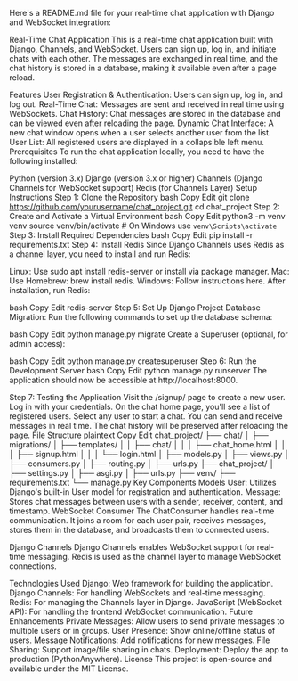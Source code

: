 
Here's a README.md file for your real-time chat application with Django and WebSocket integration:

Real-Time Chat Application
This is a real-time chat application built with Django, Channels, and WebSocket. Users can sign up, log in, and initiate chats with each other. The messages are exchanged in real time, and the chat history is stored in a database, making it available even after a page reload.

Features
User Registration & Authentication: Users can sign up, log in, and log out.
Real-Time Chat: Messages are sent and received in real time using WebSockets.
Chat History: Chat messages are stored in the database and can be viewed even after reloading the page.
Dynamic Chat Interface: A new chat window opens when a user selects another user from the list.
User List: All registered users are displayed in a collapsible left menu.
Prerequisites
To run the chat application locally, you need to have the following installed:

Python (version 3.x)
Django (version 3.x or higher)
Channels (Django Channels for WebSocket support)
Redis (for Channels Layer)
Setup Instructions
Step 1: Clone the Repository
bash
Copy
Edit
git clone https://github.com/yourusername/chat_project.git
cd chat_project
Step 2: Create and Activate a Virtual Environment
bash
Copy
Edit
python3 -m venv venv
source venv/bin/activate  # On Windows use `venv\Scripts\activate`
Step 3: Install Required Dependencies
bash
Copy
Edit
pip install -r requirements.txt
Step 4: Install Redis
Since Django Channels uses Redis as a channel layer, you need to install and run Redis:

Linux: Use sudo apt install redis-server or install via package manager.
Mac: Use Homebrew: brew install redis.
Windows: Follow instructions here.
After installation, run Redis:

bash
Copy
Edit
redis-server
Step 5: Set Up Django Project
Database Migration: Run the following commands to set up the database schema:

bash
Copy
Edit
python manage.py migrate
Create a Superuser (optional, for admin access):

bash
Copy
Edit
python manage.py createsuperuser
Step 6: Run the Development Server
bash
Copy
Edit
python manage.py runserver
The application should now be accessible at http://localhost:8000.

Step 7: Testing the Application
Visit the /signup/ page to create a new user.
Log in with your credentials.
On the chat home page, you'll see a list of registered users. Select any user to start a chat.
You can send and receive messages in real time. The chat history will be preserved after reloading the page.
File Structure
plaintext
Copy
Edit
chat_project/
├── chat/
│   ├── migrations/
│   ├── templates/
│   │   ├── chat/
│   │   │   ├── chat_home.html
│   │   │   ├── signup.html
│   │   │   └── login.html
│   ├── models.py
│   ├── views.py
│   ├── consumers.py
│   ├── routing.py
│   ├── urls.py
├── chat_project/
│   ├── settings.py
│   ├── asgi.py
│   ├── urls.py
├── venv/
├── requirements.txt
└── manage.py
Key Components
Models
User: Utilizes Django's built-in User model for registration and authentication.
Message: Stores chat messages between users with a sender, receiver, content, and timestamp.
WebSocket Consumer
The ChatConsumer handles real-time communication. It joins a room for each user pair, receives messages, stores them in the database, and broadcasts them to connected users.

Django Channels
Django Channels enables WebSocket support for real-time messaging. Redis is used as the channel layer to manage WebSocket connections.

Technologies Used
Django: Web framework for building the application.
Django Channels: For handling WebSockets and real-time messaging.
Redis: For managing the Channels layer in Django.
JavaScript (WebSocket API): For handling the frontend WebSocket communication.
Future Enhancements
Private Messages: Allow users to send private messages to multiple users or in groups.
User Presence: Show online/offline status of users.
Message Notifications: Add notifications for new messages.
File Sharing: Support image/file sharing in chats.
Deployment: Deploy the app to production (PythonAnywhere).
License
This project is open-source and available under the MIT License.
